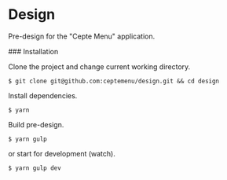 Design
===

Pre-design for the "Cepte Menu" application.

### Installation

Clone the project and change current working directory.

```
$ git clone git@github.com:ceptemenu/design.git && cd design
```

Install dependencies.

```
$ yarn
```

Build pre-design.

```
$ yarn gulp
```

or start for development (watch).

```
$ yarn gulp dev
```

